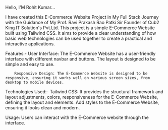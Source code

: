Hello, I'M Rohit Kumar...

I have created this E-Commerce Website Project in My Full Stack Journey with the Guidance of My Prof. Ravi Prakash Rao Patki Sir Founder of Cub2 King IT Solution's Pvt.Ltd. This project is a simple E-Commerce Website built using Tailwind CSS. It aims to provide a clear understanding of how basic web technologies can be used together to create a practical and interactive applications.

Features:- 
        User Interface: The E-Commerce Website has a user-friendly interface with different navbar and buttons.
                        The layout is designed to be simple and easy to use.               
    
        Responsive Design: The E-Commerce Website is designed to be responsive, ensuring it works well on various screen sizes, from desktop to mobile devices. 
                          
Technologies Used:-
         Tailwind CSS: It provides the structural framework and layout adjustments, colors, responsiveness for the E-Commerce Website, defining the layout and elements. Add styles to the E-Commerce Website, 
                           ensuring it looks clean and modern. 
                           
             
Usage:  Users can interact with the E-Commerce website through the interface.
